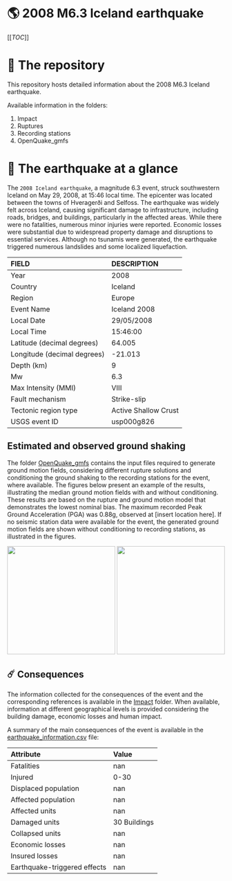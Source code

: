 # 🌎 2008 M6.3 Iceland earthquake
[[_TOC_]]

# 📂 The repository

This repository hosts detailed information about the 2008 M6.3 Iceland earthquake.

Available information in the folders:

1. Impact
2. Ruptures
3. Recording stations
4. OpenQuake_gmfs


# 🚀 The earthquake at a glance 

The `2008 Iceland earthquake`, a magnitude 6.3 event, struck southwestern Iceland on May 29, 2008, at 15:46 local time. The epicenter was located between the towns of Hveragerði and Selfoss. The earthquake was widely felt across Iceland, causing significant damage to infrastructure, including roads, bridges, and buildings, particularly in the affected areas. While there were no fatalities, numerous minor injuries were reported. Economic losses were substantial due to widespread property damage and disruptions to essential services. Although no tsunamis were generated, the earthquake triggered numerous landslides and some localized liquefaction.

| FIELD | DESCRIPTION |
|:-------|:-------------|
| Year | 2008 |
| Country | Iceland |
| Region | Europe |
| Event Name | Iceland 2008 |
| Local Date | 29/05/2008 |
| Local Time | 15:46:00 |
| Latitude (decimal degrees) | 64.005 |
| Longitude (decimal degrees) | -21.013 |
| Depth (km) | 9 |
| Mw | 6.3 |
| Max Intensity (MMI) | VIII |
| Fault mechanism | Strike-slip |
| Tectonic region type | Active Shallow Crust |
| USGS event ID | usp000g826 |

## Estimated and observed ground shaking

The folder [OpenQuake_gmfs](./OpenQuake_gmfs/) contains the input files required to generate ground motion fields, considering different rupture solutions and conditioning the ground shaking to the recording stations for the event, where available. The figures below present an example of the results, illustrating the median ground motion fields with and without conditioning. These results are based on the rupture and ground motion model that demonstrates the lowest nominal bias. The maximum recorded Peak Ground Acceleration (PGA) was 0.88g, observed at [insert location here]. If no seismic station data were available for the event, the generated ground motion fields are shown without conditioning to recording stations, as illustrated in the figures.

<img src="./4_OpenQuake_gmfs/median_gmf_stations_none.png" height="250">
<img src="./4_OpenQuake_gmfs/median_gmf_stations_seismic.png" height="250">

## ☄️ Consequences

The information collected for the consequences of the event and the corresponding references is available in the [Impact](./Impact) folder. When available, information at different geographical levels is provided considering the building damage, economic losses and human impact.

A summary of the main consequences of the event is available in the [earthquake_information.csv](./earthquake_information.csv) file:

| Attribute | Value |
|:-------|:-------------|
| Fatalities | nan |
| Injured | 0-30 |
| Displaced population | nan |
| Affected population | nan |
| Affected units | nan |
| Damaged units | 30 Buildings |
| Collapsed units | nan |
| Economic losses | nan |
| Insured losses | nan |
| Earthquake-triggered effects | nan |